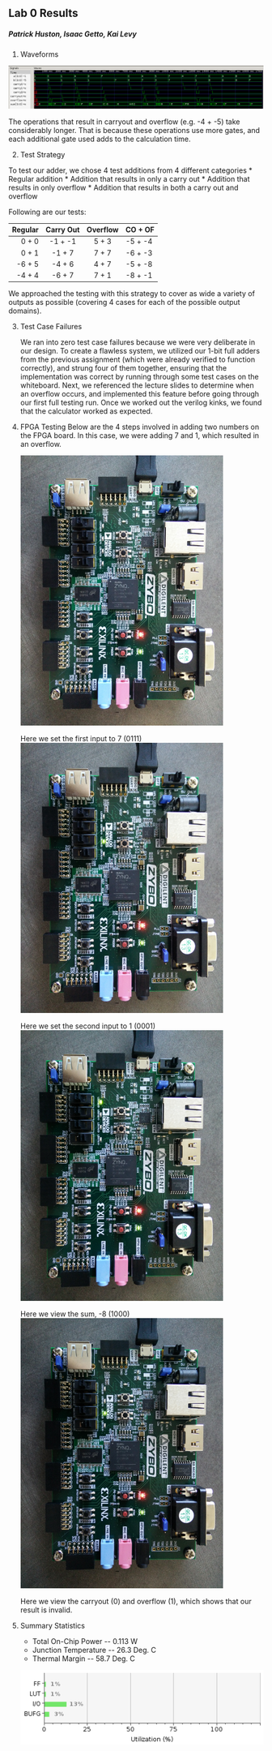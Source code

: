 ## Lab 0 Results
##### Patrick Huston, Isaac Getto, Kai Levy

1. Waveforms
  
  ![waveform](/Lab/Lab0/img/fulladderwave.png)
  
  The operations that result in carryout and overflow (e.g. -4 + -5) take considerably longer. That is because these operations use more gates, and each additional gate used adds to the calculation time. 

2. Test Strategy

  To test our adder, we chose 4 test additions from 4 different categories
    * Regular addition
    * Addition that results in only a carry out
    * Addition that results in only overflow
    * Addition that results in both a carry out and overflow
    
  Following are our tests:
  
  Regular | Carry Out | Overflow | CO + OF
  -------:|:---------:|:--------:|:-------
  0 + 0   | -1 + -1   |  5 + 3   | -5 + -4
  0 + 1   | -1 + 7    |  7 + 7   | -6 + -3
  -6 + 5  | -4 + 6    |  4 + 7   | -5 + -8
  -4 + 4  | -6 + 7    |  7 + 1   | -8 + -1
  
  We approached the testing with this strategy to cover as wide a variety of outputs as possible (covering 4 cases for each of the possible output domains).
  
  
3. Test Case Failures
  
    We ran into zero test case failures because we were very deliberate in our design. To create a flawless system, we utilized our 1-bit full adders from the previous assignment (which were already verified to function correctly), and strung four of them together, ensuring that the implementation was correct by running through some test cases on the whiteboard. Next, we referenced the lecture slides to determine when an overflow occurs, and implemented this feature before going through our first full testing run. Once we worked out the verilog kinks, we found that the calculator worked as expected. 
    
4. FPGA Testing
    Below are the 4 steps involved in adding two numbers on the FPGA board. In this case, we were adding 7 and 1, which resulted in an overflow.

    <img src="/Lab/Lab0/img/Step0.jpg" alt="waveform" width="400"/>
    
    Here we set the first input to 7 (0111)
    <img src="/Lab/Lab0/img/Step1.jpg" alt="waveform" width="400"/>
    
    Here we set the second input to 1 (0001)
    <img src="/Lab/Lab0/img/Step2.jpg" alt="waveform" width="400"/>
    
    Here we view the sum, -8 (1000)
    <img src="/Lab/Lab0/img/Step3.jpg" alt="waveform" width="400"/>
    
    Here we view the carryout (0) and overflow (1), which shows that our result is invalid.
    
5. Summary Statistics
    * Total On-Chip Power -- 0.113 W
    * Junction Temperature -- 26.3 Deg. C
    * Thermal Margin -- 58.7 Deg. C

    ![summstats](/Lab/Lab0/img/resources.png)
